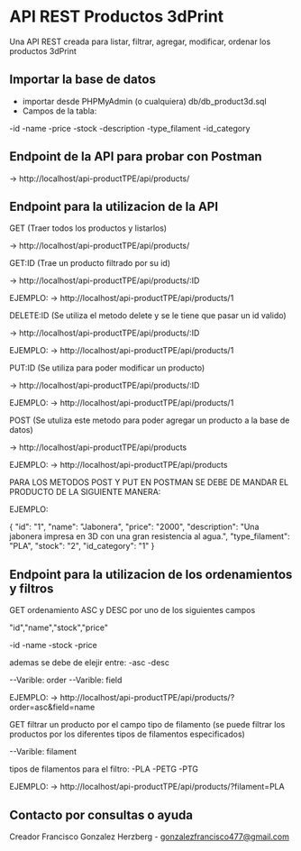 # API REST Productos 3dPrint
Una API REST creada para listar, filtrar, agregar, modificar, ordenar los productos 3dPrint

## Importar la base de datos
- importar desde PHPMyAdmin (o cualquiera) db/db_product3d.sql
- Campos de la tabla:

-id
-name
-price
-stock
-description
-type_filament
-id_category


## Endpoint de la API para probar con Postman

-> http://localhost/api-productTPE/api/products/


## Endpoint para la utilizacion de la API

GET (Traer todos los productos y listarlos)

-> http://localhost/api-productTPE/api/products/

GET:ID (Trae un producto filtrado por su id)

-> http://localhost/api-productTPE/api/products/:ID

EJEMPLO: -> http://localhost/api-productTPE/api/products/1

DELETE:ID (Se utiliza el metodo delete y se le tiene que pasar un id valido)

-> http://localhost/api-productTPE/api/products/:ID

EJEMPLO: -> http://localhost/api-productTPE/api/products/1


PUT:ID (Se utiliza para poder modificar un producto)

-> http://localhost/api-productTPE/api/products/:ID

EJEMPLO: -> http://localhost/api-productTPE/api/products/1

POST (Se utuliza este metodo para poder agregar un producto a la base de datos)

-> http://localhost/api-productTPE/api/products

EJEMPLO: -> http://localhost/api-productTPE/api/products

PARA LOS METODOS POST Y PUT EN POSTMAN SE DEBE DE MANDAR EL PRODUCTO DE LA SIGUIENTE MANERA:

EJEMPLO:

{
    "id": "1",
    "name": "Jabonera",
    "price": "2000",
    "description": "Una jabonera impresa en 3D con una gran resistencia al agua.",
    "type_filament": "PLA",
    "stock": "2",
    "id_category": "1"
}


## Endpoint para la utilizacion de los ordenamientos y filtros

GET ordenamiento ASC y DESC por uno de los siguientes campos

"id","name","stock","price"

-id
-name
-stock
-price

ademas se debe de elejir entre:
-asc
-desc

--Varible: order
--Varible: field

EJEMPLO: -> http://localhost/api-productTPE/api/products/?order=asc&field=name

GET filtrar un producto por el campo tipo de filamento (se puede filtrar los productos por los diferentes tipos de filamentos especificados)

--Varible: filament

tipos de filamentos para el filtro:
-PLA
-PETG
-PTG

EJEMPLO: -> http://localhost/api-productTPE/api/products/?filament=PLA




## Contacto por consultas o ayuda

Creador Francisco Gonzalez Herzberg - gonzalezfrancisco477@gmail.com


